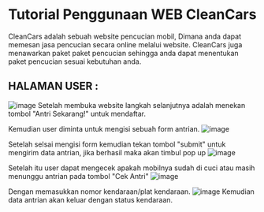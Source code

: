 # Tutorial Penggunaan WEB CleanCars
CleanCars adalah sebuah website pencucian mobil, Dimana anda dapat memesan jasa pencucian secara online melalui website.
CleanCars juga menawarkan paket paket pencucian sehingga anda dapat menentukan paket pencucian sesuai kebutuhan anda.

## HALAMAN USER :
![image](https://github.com/B1-kelompok-5/PA-WEB/assets/102432826/2f30ae56-c4cd-4b60-8027-0a3a914f5422)
Setelah membuka website langkah selanjutnya adalah menekan tombol "Antri Sekarang!" untuk mendaftar.

Kemudian user diminta untuk mengisi sebuah form antrian.
![image](https://github.com/B1-kelompok-5/PA-WEB/assets/102432826/9ae7ada6-8b74-4524-8315-06b2247deb1e)

Setelah selsai mengisi form kemudian tekan tombol "submit" untuk mengirim data antrian, jika berhasil maka akan timbul pop up
![image](https://github.com/B1-kelompok-5/PA-WEB/assets/102432826/0c4ce6e2-7167-45f3-99a4-d734d2fd0712)

Setelah itu user dapat mengecek apakah mobilnya sudah di cuci atau masih menunggu antrian pada tombol "Cek Antri"
![image](https://github.com/B1-kelompok-5/PA-WEB/assets/102432826/2f30ae56-c4cd-4b60-8027-0a3a914f5422)

Dengan memasukkan nomor kendaraan/plat kendaraan.
![image](https://github.com/B1-kelompok-5/PA-WEB/assets/102432826/e0d78399-3af0-467e-82fb-f9ae4e99be48)
Kemudian data antrian akan keluar dengan status kendaraan.
